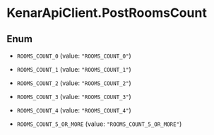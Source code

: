 # KenarApiClient.PostRoomsCount

## Enum


* `ROOMS_COUNT_0` (value: `"ROOMS_COUNT_0"`)

* `ROOMS_COUNT_1` (value: `"ROOMS_COUNT_1"`)

* `ROOMS_COUNT_2` (value: `"ROOMS_COUNT_2"`)

* `ROOMS_COUNT_3` (value: `"ROOMS_COUNT_3"`)

* `ROOMS_COUNT_4` (value: `"ROOMS_COUNT_4"`)

* `ROOMS_COUNT_5_OR_MORE` (value: `"ROOMS_COUNT_5_OR_MORE"`)


